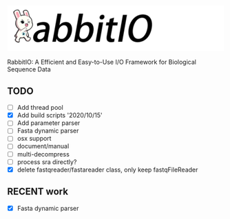 ![RabbitIO](rabbitio.png)

RabbitIO: A Efficient and Easy-to-Use I/O Framework for Biological Sequence Data

## TODO
- [ ] Add thread pool
- [X] Add build scripts '2020/10/15'
- [ ] Add parameter parser
- [ ] Fasta dynamic parser
- [ ] osx support
- [ ] document/manual
- [ ] multi-decompress 
- [ ] process sra directly?
- [X] delete fastqreader/fastareader class, only keep fastqFileReader 

## RECENT work
- [X] Fasta dynamic parser
